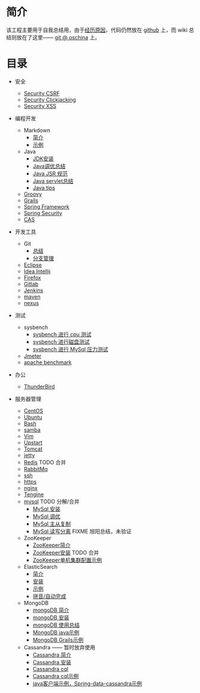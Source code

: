 # 简介
该工程主要用于自我总结用，由于[经历原因](introduction)，代码仍然放在 [github](https://github.com/btpka3/btpka3.github.com) 上，而 wiki 总结则放在了这里—— [git @ oschina](http://git.oschina.net/btpka3/btpka3/wikis/home) 上。

# 目录
* 安全
    * [Security CSRF](security-csrf)
    * [Security Clickjacking](security-clickjacking)
    * [Security XSS](security-xss)
* 编程开发
    * Markdown
        * [简介](md-intro)
        * [示例](md-demo)
    * Java
        * [JDK安装](java-jdk-install)
        * [Java调优总结](java-tuning)
        * [Java JSR 规范](java-jsr)
        * [Java servlet总结](java-servlet)
        * [Java tips](java-tips)
    * [Groovy](groovy)
    * [Grails](grails)
    * [Spring Framework](spring-framework)
    * [Spring Security](spring-security)
    * [CAS](cas-intro)


* 开发工具
    * Git
        * [总结](git)
        * [分支管理](git-branch)
    * [Eclipse](eclipse)
    * [Idea Intellij](idea-intellij)
    * [Firefox](firefox)
    * [Gitlab](gitlab)
    * [Jenkins](jenkins)
    * [maven](maven)
    * [nexus](nexus)

* 测试
    * sysbench
        * [sysbench 进行 cpu 测试](sysbench-cpu)
        * [sysbench 进行磁盘测试](sysbench-fileio)
        * [sysbench 进行 MySql 压力测试](sysbench-mysql)
    * [Jmeter](jmeter)
    * [apache benchmark](ab) 

* 办公
    * [ThunderBird](thunderbird)

* 服务器管理
    * [CentOS](centos-base-setup)
    * [Ubuntu](ubuntu)
    * [Bash](bash)
    * [samba](samba)
    * [Vim](vim)
    * [Upstart](upstart)
    * [Tomcat](tomcat)
    * [jetty](jetty)
    * [Redis](redis)               TODO 合并
    * [RabbitMq](rabbitmq)
    * [ssh](ssh)
    * [https](https)
    * [nginx](nginx)
    * [Tengine](tengine)
    * [mysql](MySql) TODO 分解/合并
        * [MySql 安装](mysql-install)
        * [MySql 调优](mysql-tuning)
        * [MySql 主从复制](mysql-replication)
        * [MySql 读写分离](mysql-rw-splitting) FIXME 旭阳总结，未验证
    * ZooKeeper
        * [ZooKeeper简介](zk-intro)
        * [ZooKeeper安装](zk-install)   TODO 合并
        * [ZooKeeper单机集群配置示例](zk-cluster-demo)
    * ElasticSearch
        * [简介](es-intro)
        * [安装](es-install)
        * [示例](es-search)
        * [拼音/自动完成](es-pinyin)
    * MongoDB
        * [mongoDB 简介](mongo-intro)
        * [mongoDB 安装](mongo-install)
        * [mongoDB 使用总结](mongo)
        * [MongoDB java示例](mongo-java-demo)
        * [MongoDB Grails示例](mongo-grails-demo)
    * Cassandra  —— 暂时放弃使用
        * [Cassandra 简介](cassandra-intro)
        * [Cassandra 安装](cassandra-install)
        * [Cassandra cql](cassandra-cql)
        * [Cassandra cql示例](cassandra-cql-demo)
        * [java客户端示例，Spring-data-cassandra示例](https://github.com/btpka3/btpka3.github.com/tree/master/java/first-cassandra)
